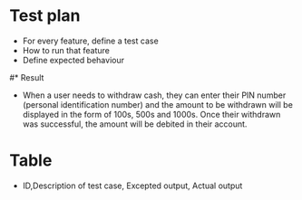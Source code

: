 # Test plan
* For every feature, define a test case
* How to run that feature
* Define expected behaviour

#* Result
* When a user needs to withdraw cash, they can enter their PIN number (personal identification number) and the amount to be withdrawn will be displayed in the form of 100s, 500s and 1000s. Once their withdrawn was successful, the amount will be debited in their account.

# Table
* ID,Description of test case, Excepted output, Actual output

